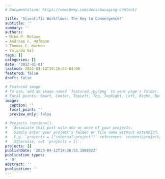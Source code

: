 ```yaml
---
# Documentation: https://wowchemy.com/docs/managing-content/

title: 'Scientific Workflows: The Key to Convergence?'
subtitle: ''
summary: ''
authors:
- Mike P. McCann
- Andreas F. Hofmann
- Thomas C. Harmon
- Yolanda Gil
tags: []
categories: []
date: '2012-01-01'
lastmod: 2023-04-12T10:26:53-04:00
featured: false
draft: false

# Featured image
# To use, add an image named `featured.jpg/png` to your page's folder.
# Focal points: Smart, Center, TopLeft, Top, TopRight, Left, Right, BottomLeft, Bottom, BottomRight.
image:
  caption: ''
  focal_point: ''
  preview_only: false

# Projects (optional).
#   Associate this post with one or more of your projects.
#   Simply enter your project's folder or file name without extension.
#   E.g. `projects = ["internal-project"]` references `content/project/deep-learning/index.md`.
#   Otherwise, set `projects = []`.
projects: []
publishDate: '2023-04-12T14:26:53.190892Z'
publication_types:
- '0'
abstract: ''
publication: ''
---
```

